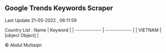 

## Google Trends Keywords Scraper 
 
Last Update 21-05-2022 , 06:11:59

Country List :
 Name  | Keyword |
| ------------- | ------------- |
| VIETNAM | [object Object] |



© Abdul Muttaqin 
